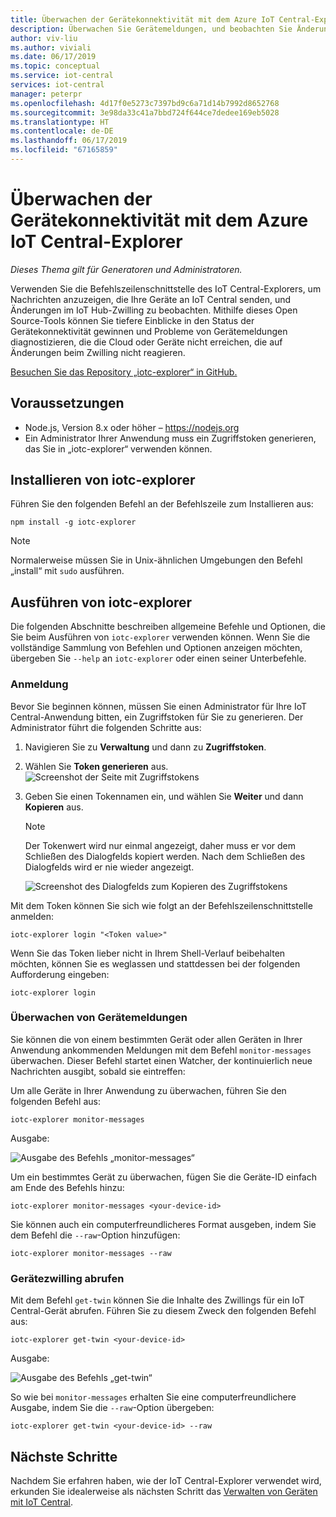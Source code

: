 ```yaml
---
title: Überwachen der Gerätekonnektivität mit dem Azure IoT Central-Explorer
description: Überwachen Sie Gerätemeldungen, und beobachten Sie Änderungen bei Gerätezwillingen über die Befehlszeilenschnittstelle des IoT Central-Explorers.
author: viv-liu
ms.author: viviali
ms.date: 06/17/2019
ms.topic: conceptual
ms.service: iot-central
services: iot-central
manager: peterpr
ms.openlocfilehash: 4d17f0e5273c7397bd9c6a71d14b7992d8652768
ms.sourcegitcommit: 3e98da33c41a7bbd724f644ce7dedee169eb5028
ms.translationtype: HT
ms.contentlocale: de-DE
ms.lasthandoff: 06/17/2019
ms.locfileid: "67165859"
---
```

# <a name="monitor-device-connectivity-using-the-azure-iot-central-explorer"></a>Überwachen der Gerätekonnektivität mit dem Azure IoT Central-Explorer

*Dieses Thema gilt für Generatoren und Administratoren.*

Verwenden Sie die Befehlszeilenschnittstelle des IoT Central-Explorers, um Nachrichten anzuzeigen, die Ihre Geräte an IoT Central senden, und Änderungen im IoT Hub-Zwilling zu beobachten. Mithilfe dieses Open Source-Tools können Sie tiefere Einblicke in den Status der Gerätekonnektivität gewinnen und Probleme von Gerätemeldungen diagnostizieren, die die Cloud oder Geräte nicht erreichen, die auf Änderungen beim Zwilling nicht reagieren.

[Besuchen Sie das Repository „iotc-explorer“ in GitHub.](https://aka.ms/iotciotcexplorercligithub)

## <a name="prerequisites"></a>Voraussetzungen

+ Node.js, Version 8.x oder höher – https://nodejs.org
+ Ein Administrator Ihrer Anwendung muss ein Zugriffstoken generieren, das Sie in „iotc-explorer“ verwenden können.

## <a name="install-iotc-explorer"></a>Installieren von iotc-explorer

Führen Sie den folgenden Befehl an der Befehlszeile zum Installieren aus:

```cmd/sh
npm install -g iotc-explorer
```

> [!NOTE]
> Normalerweise müssen Sie in Unix-ähnlichen Umgebungen den Befehl „install“ mit `sudo` ausführen.

## <a name="run-iotc-explorer"></a>Ausführen von iotc-explorer

Die folgenden Abschnitte beschreiben allgemeine Befehle und Optionen, die Sie beim Ausführen von `iotc-explorer` verwenden können. Wenn Sie die vollständige Sammlung von Befehlen und Optionen anzeigen möchten, übergeben Sie `--help` an `iotc-explorer` oder einen seiner Unterbefehle.

### <a name="login"></a>Anmeldung

Bevor Sie beginnen können, müssen Sie einen Administrator für Ihre IoT Central-Anwendung bitten, ein Zugriffstoken für Sie zu generieren. Der Administrator führt die folgenden Schritte aus:

1. Navigieren Sie zu **Verwaltung** und dann zu **Zugriffstoken**.
1. Wählen Sie **Token generieren** aus.
    ![Screenshot der Seite mit Zugriffstokens](media/howto-use-iotc-explorer/accesstokenspage.png)

1. Geben Sie einen Tokennamen ein, und wählen Sie **Weiter**  und dann **Kopieren** aus.
    > [!NOTE]
    > Der Tokenwert wird nur einmal angezeigt, daher muss er vor dem Schließen des Dialogfelds kopiert werden. Nach dem Schließen des Dialogfelds wird er nie wieder angezeigt.

    ![Screenshot des Dialogfelds zum Kopieren des Zugriffstokens](media/howto-use-iotc-explorer/copyaccesstoken.png)

Mit dem Token können Sie sich wie folgt an der Befehlszeilenschnittstelle anmelden:

```cmd/sh
iotc-explorer login "<Token value>"
```

Wenn Sie das Token lieber nicht in Ihrem Shell-Verlauf beibehalten möchten, können Sie es weglassen und stattdessen bei der folgenden Aufforderung eingeben:

```cmd/sh
iotc-explorer login
```

### <a name="monitor-device-messages"></a>Überwachen von Gerätemeldungen

Sie können die von einem bestimmten Gerät oder allen Geräten in Ihrer Anwendung ankommenden Meldungen mit dem Befehl `monitor-messages` überwachen. Dieser Befehl startet einen Watcher, der kontinuierlich neue Nachrichten ausgibt, sobald sie eintreffen:

Um alle Geräte in Ihrer Anwendung zu überwachen, führen Sie den folgenden Befehl aus:

```cmd/sh
iotc-explorer monitor-messages
```

Ausgabe:

![Ausgabe des Befehls „monitor-messages“](media/howto-use-iotc-explorer/monitormessages.png)

Um ein bestimmtes Gerät zu überwachen, fügen Sie die Geräte-ID einfach am Ende des Befehls hinzu:

```cmd/sh
iotc-explorer monitor-messages <your-device-id>
```

Sie können auch ein computerfreundlicheres Format ausgeben, indem Sie dem Befehl die `--raw`-Option hinzufügen:

```
iotc-explorer monitor-messages --raw
```

### <a name="get-device-twin"></a>Gerätezwilling abrufen

Mit dem Befehl `get-twin` können Sie die Inhalte des Zwillings für ein IoT Central-Gerät abrufen. Führen Sie zu diesem Zweck den folgenden Befehl aus:

```cmd/sh
iotc-explorer get-twin <your-device-id>
```

Ausgabe:

![Ausgabe des Befehls „get-twin“](media/howto-use-iotc-explorer/getdevicetwin.png)

So wie bei `monitor-messages` erhalten Sie eine computerfreundlichere Ausgabe, indem Sie die `--raw`-Option übergeben:

```cmd/sh
iotc-explorer get-twin <your-device-id> --raw
```

## <a name="next-steps"></a>Nächste Schritte

Nachdem Sie erfahren haben, wie der IoT Central-Explorer verwendet wird, erkunden Sie idealerweise als nächsten Schritt das [Verwalten von Geräten mit IoT Central](howto-manage-devices.md).
